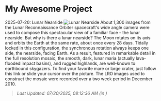 # My Awesome Project

<!-- APOD Start -->
2025-07-20: Lunar Nearside
![Lunar Nearside](https://apod.nasa.gov/apod/image/2507/lroc_wac_nearside800.jpg)
About 1,300 images from the Lunar Reconnaissance Orbiter spacecraft's wide angle camera were used to compose this spectacular view of a familiar face - the lunar nearside. But why is there a lunar nearside? The Moon rotates on its axis and orbits the Earth at the same rate, about once every 28 days. Tidally locked in this configuration, the synchronous rotation always keeps one side, the nearside, facing Earth. As a result, featured in remarkable detail in the full resolution mosaic, the smooth, dark, lunar maria (actually lava-flooded impact basins), and rugged highlands, are well-known to earthbound skygazers. To find your favorite mare or large crater, just follow this link or slide your cursor over the picture. The LRO images used to construct the mosaic were recorded over a two week period in December 2010.
> _Last Updated: 07/20/2025, 08:12:36 AM (in )_
<!-- APOD End -->
